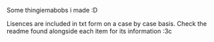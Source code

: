 Some thingiemabobs i made :D

Lisences are included in txt form on a case by case basis. Check the readme found alongside each item for its information :3c 
